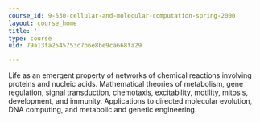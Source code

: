 ```yaml
---
course_id: 9-530-cellular-and-molecular-computation-spring-2000
layout: course_home
title: ''
type: course
uid: 79a13fa2545753c7b6e8be9ca668fa29

---
```

Life as an emergent property of networks of chemical reactions involving proteins and nucleic acids. Mathematical theories of metabolism, gene regulation, signal transduction, chemotaxis, excitability, motility, mitosis, development, and immunity. Applications to directed molecular evolution, DNA computing, and metabolic and genetic engineering.
